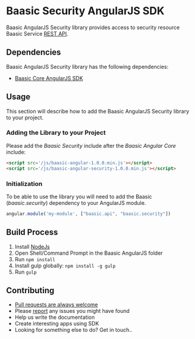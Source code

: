 # Baasic Security AngularJS SDK

Baasic AngularJS Security library provides access to security resource Baasic Service [REST API](https://api.baasic.com/vX).

## Dependencies

Baasic AngularJS Security library has the following dependencies:

* [Baasic Core AngularJS SDK](../../../baasic-sdk-angularjs-core)

## Usage

This section will describe how to add the Baasic AngularJS Security library to your project.

### Adding the Library to your Project

Please add the _Baasic Security_ include after the _Baasic Angular Core_ include:

```html
<script src='/js/baasic-angular-1.0.0.min.js'></script>
<script src='/js/baasic-angular-security-1.0.0.min.js'></script>
```

### Initialization

To be able to use the library you will need to add the Baasic (_baasic.security_) dependency to your AngularJS module.

```javascript
angular.module('my-module', ["baasic.api", "baasic.security"])
```

## Build Process

1. Install [NodeJs](http://nodejs.org/download/)
2. Open Shell/Command Prompt in the Baasic AngularJS folder
3. Run `npm install`
4. Install gulp globally: `npm install -g gulp`
5. Run `gulp`

## Contributing

* [Pull requests are always welcome](../../../baasic-sdk-angularjs-security/pulls)
* Please [report](../../../baasic-sdk-angularjs-security/issues) any issues you might  have found
* Help us write the documentation
* Create interesting apps using SDK
* Looking for something else to do? Get in touch..
